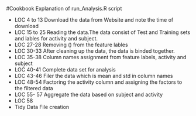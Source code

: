 #Cookbook
Explanation of run_Analysis.R script
- LOC 4 to 13
Download the data from Website and note the time of download
- LOC 15 to 25
Reading the data.The data consist of Test and Training sets and lables for activity and subject.
- LOC 27-28
Removing () from the feature lables
- LOC 30-33
After cleaning up the data, the data is binded together. 
- LOC 35-38
Column names assignment from feature labels, activity and subject
- LOC 40-41
Complete data set for analysis
- LOC 43-46
Filer the data which is mean and std in column names
- LOC 48-54
Factoring the activity column and assigning the factors to the filtered data
- LOC 55- 57
Aggregate the data based on subject and activity
- LOC 58
- Tidy Data File creation
